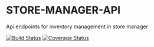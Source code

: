 # STORE-MANAGER-API
Api endpoints for inventory management in store manager

[![Build Status](https://travis-ci.com/MaggieKimani1/STORE-MANAGER-API.svg?branch=ch-add-travis-161340662)](https://travis-ci.com/MaggieKimani1/STORE-MANAGER-API)
[![Coverage Status](https://coveralls.io/repos/github/MaggieKimani1/STORE-MANAGER-API/badge.svg?branch=master)](https://coveralls.io/github/MaggieKimani1/STORE-MANAGER-API?branch=master)



